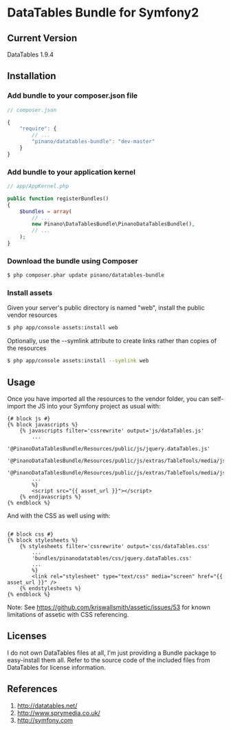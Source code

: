 # DataTables Bundle for Symfony2

## Current Version

DataTables 1.9.4

## Installation

### Add bundle to your composer.json file

``` js
// composer.json

{
    "require": {
        // ...
        "pinano/datatables-bundle": "dev-master"
    }
}
```

### Add bundle to your application kernel

``` php
// app/AppKernel.php

public function registerBundles()
{
    $bundles = array(
        // ...
        new Pinano\DataTablesBundle\PinanoDataTablesBundle(),
        // ...
    );
}
```

### Download the bundle using Composer

``` bash
$ php composer.phar update pinano/datatables-bundle
```

### Install assets

Given your server's public directory is named "web", install the public vendor resources

``` bash
$ php app/console assets:install web
```

Optionally, use the --symlink attribute to create links rather than copies of the resources

``` bash
$ php app/console assets:install --symlink web
```
## Usage

Once you have imported all the resources to the vendor folder, you can self-import the JS into your Symfony project as usual with:

``` twig
{# block js #}
{% block javascripts %}
    {% javascripts filter='cssrewrite' output='js/dataTables.js'
        ...
        '@PinanoDataTablesBundle/Resources/public/js/jquery.dataTables.js'
        '@PinanoDataTablesBundle/Resources/public/js/extras/TableTools/media/js/ZeroClipboard.js'
        '@PinanoDataTablesBundle/Resources/public/js/extras/TableTools/media/js/TableTools.js'
        ...
        %}
        <script src="{{ asset_url }}"></script>
    {% endjavascripts %}
{% endblock %}
```

And with the CSS as well using with:
``` twig

{# block css #}
{% block stylesheets %}
    {% stylesheets filter='cssrewrite' output='css/dataTables.css'
        ...
        'bundles/pinanodatatables/css/jquery.dataTables.css'
        ...
        %}
        <link rel="stylesheet" type="text/css" media="screen" href="{{ asset_url }}" />
    {% endstylesheets %}
{% endblock %}
```
Note: See https://github.com/kriswallsmith/assetic/issues/53 for known limitations of assetic with CSS referencing.

## Licenses

I do not own DataTables files at all, I'm just providing a Bundle package to easy-install them all. Refer to the source code of the included files from DataTables for license information.

## References

1. http://datatables.net/
2. http://www.sprymedia.co.uk/
3. http://symfony.com
